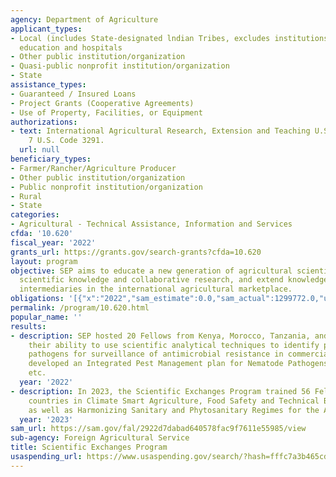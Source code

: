 ```yaml
---
agency: Department of Agriculture
applicant_types:
- Local (includes State-designated lndian Tribes, excludes institutions of higher
  education and hospitals
- Other public institution/organization
- Quasi-public nonprofit institution/organization
- State
assistance_types:
- Guaranteed / Insured Loans
- Project Grants (Cooperative Agreements)
- Use of Property, Facilities, or Equipment
authorizations:
- text: International Agricultural Research, Extension and Teaching U.S.C. &sect;
    7 U.S. Code 3291.
  url: null
beneficiary_types:
- Farmer/Rancher/Agriculture Producer
- Other public institution/organization
- Public nonprofit institution/organization
- Rural
- State
categories:
- Agricultural - Technical Assistance, Information and Services
cfda: '10.620'
fiscal_year: '2022'
grants_url: https://grants.gov/search-grants?cfda=10.620
layout: program
objective: SEP aims to educate a new generation of agricultural scientists, increase
  scientific knowledge and collaborative research, and extend knowledge to users and
  intermediaries in the international agricultural marketplace.
obligations: '[{"x":"2022","sam_estimate":0.0,"sam_actual":1299772.0,"usa_spending_actual":1299771.95},{"x":"2023","sam_estimate":0.0,"sam_actual":1918581.0,"usa_spending_actual":1918581.0},{"x":"2024","sam_estimate":1497054.0,"sam_actual":0.0,"usa_spending_actual":1497954.21}]'
permalink: /program/10.620.html
popular_name: ''
results:
- description: SEP hosted 20 Fellows from Kenya, Morocco, Tanzania, and Tunisia improved
    their ability to use scientific analytical techniques to identify plant and animal
    pathogens for surveillance of antimicrobial resistance in commercial poultry,
    developed an Integrated Pest Management plan for Nematode Pathogens on vegetables,
    etc.
  year: '2022'
- description: In 2023, the Scientific Exchanges Program trained 56 Fellows from 24
    countries in Climate Smart Agriculture, Food Safety and Technical Barrier to Trade,
    as well as Harmonizing Sanitary and Phytosanitary Regimes for the African Union.
  year: '2023'
sam_url: https://sam.gov/fal/2922d7dabad640578fac9f7611e55985/view
sub-agency: Foreign Agricultural Service
title: Scientific Exchanges Program
usaspending_url: https://www.usaspending.gov/search/?hash=fffc7a3b465cdfaf48e91e38c4b38e5f
---
```

